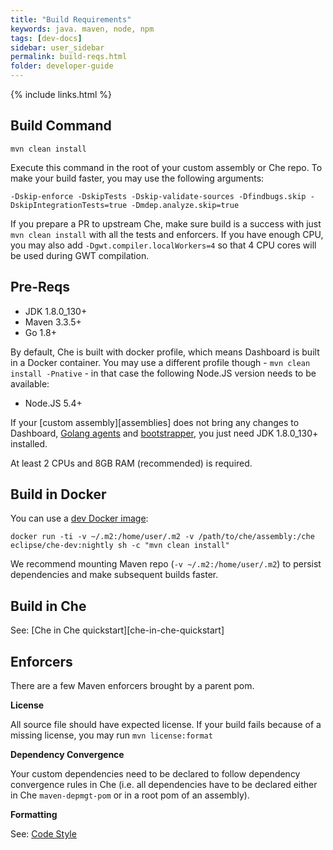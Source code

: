 ```yaml
---
title: "Build Requirements"
keywords: java. maven, node, npm
tags: [dev-docs]
sidebar: user_sidebar
permalink: build-reqs.html
folder: developer-guide
---
```

{% include links.html %}

## Build Command

`mvn clean install`

Execute this command in the root of your custom assembly or Che repo. To make your build faster, you may use the following arguments:

`-Dskip-enforce -DskipTests -Dskip-validate-sources -Dfindbugs.skip -DskipIntegrationTests=true -Dmdep.analyze.skip=true`

If you prepare a PR to upstream Che, make sure build is a success with just `mvn clean install` with all the tests and enforcers. If you have enough CPU, you may also add `-Dgwt.compiler.localWorkers=4` so that 4 CPU cores will be used during GWT compilation.

## Pre-Reqs

* JDK 1.8.0_130+
* Maven 3.3.5+
* Go 1.8+

By default, Che is built with docker profile, which means Dashboard is built in a Docker container. You may use a different profile though - `mvn clean install -Pnative` - in that case the following Node.JS version needs to be available:

* Node.JS 5.4+

If your [custom assembly][assemblies] does not bring any changes to Dashboard, [Golang agents](https://github.com/eclipse/che/tree/master/agents) and [bootstrapper](what-are-workspaces.html#bootstrapper), you just need JDK 1.8.0_130+ installed.

At least 2 CPUs and 8GB RAM (recommended) is required.

## Build in Docker

You can use a [dev Docker image](https://github.com/eclipse/che/blob/master/dockerfiles/dev/Dockerfile):

`docker run -ti -v ~/.m2:/home/user/.m2 -v /path/to/che/assembly:/che eclipse/che-dev:nightly sh -c "mvn clean install"`

We recommend mounting Maven repo (`-v ~/.m2:/home/user/.m2`) to persist dependencies and make subsequent builds faster.


## Build in Che

See: [Che in Che quickstart][che-in-che-quickstart]

## Enforcers

There are a few Maven enforcers brought by a parent pom.

**License**

All source file should have expected license. If your build fails because of a missing license, you may run `mvn license:format`

**Dependency Convergence**

Your custom dependencies need to be declared to follow dependency convergence rules in Che (i.e. all dependencies have to be declared either in Che `maven-depmgt-pom` or in a root pom of an assembly).

**Formatting**

See: [Code Style](https://github.com/eclipse/che/wiki/Development-Workflow#code-style)
